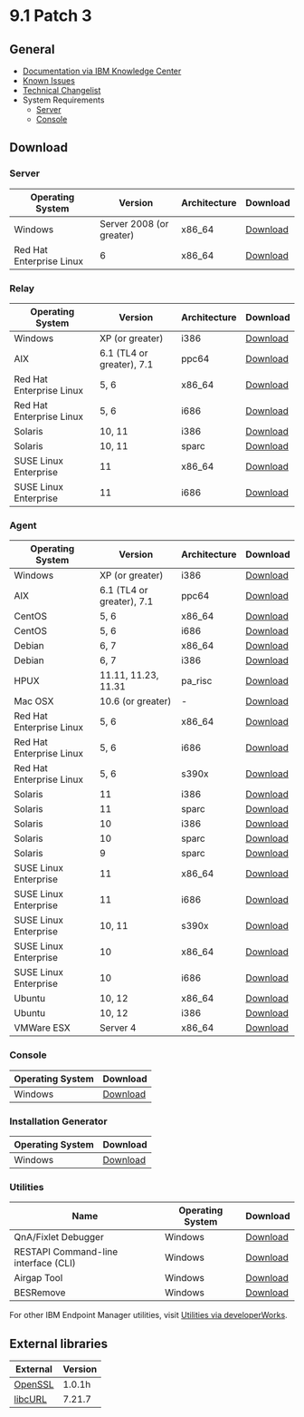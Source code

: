 # 9.1 Patch 3

## General
* [Documentation via IBM Knowledge Center](https://www-01.ibm.com/support/knowledgecenter/SS63NW_9.1.0/com.ibm.tivoli.tem.doc_9.1/welcome/IEM91_landing.html)
* [Known Issues](https://www-01.ibm.com/support/docview.wss?uid=swg21667537)
* [Technical Changelist](https://support.bigfix.com/bes/changes/fullchangelist-91.txt)
* System Requirements
	* [Server](https://www-01.ibm.com/support/docview.wss?uid=swg21505691)
	* [Console](https://www-01.ibm.com/support/docview.wss?uid=swg21505693)

## Download

### Server
| Operating System | Version | Architecture | Download |
| ---------------- | ------- | ------------ | -------- |
| Windows | Server 2008 (or greater) | x86_64 | [Download](http://software.bigfix.com/download/bes/91/BigFix-BES-Server-9.1.1117.0.exe) |
| Red Hat Enterprise Linux | 6 | x86_64 | [Download](http://software.bigfix.com/download/bes/91/ServerInstaller_9.1.1117.0-rhe6.x86_64.tgz) |

### Relay
| Operating System | Version | Architecture | Download |
| ---------------- | ------- | ------------ | -------- |
| Windows | XP (or greater) | i386 | [Download](http://software.bigfix.com/download/bes/91/BigFix-BES-Relay-9.1.1117.0.exe) |
| AIX | 6.1 (TL4 or greater), 7.1 | ppc64 | [Download](http://software.bigfix.com/download/bes/91/BESRelay-9.1.1117.0.ppc64_aix61.pkg) |
| Red Hat Enterprise Linux | 5, 6 | x86_64 | [Download](http://software.bigfix.com/download/bes/91/BESRelay-9.1.1117.0-rhe5.x86_64.rpm) |
| Red Hat Enterprise Linux | 5, 6 | i686 | [Download](http://software.bigfix.com/download/bes/91/BESRelay-9.1.1117.0-rhe5.i686.rpm) |
| Solaris | 10, 11 | i386 | [Download](http://software.bigfix.com/download/bes/91/BESRelay-9.1.1117.0.x86_sol10.pkg) |
| Solaris | 10, 11 | sparc | [Download](http://software.bigfix.com/download/bes/91/BESRelay-9.1.1117.0.sparc_sol10.pkg) |
| SUSE Linux Enterprise | 11 | x86_64 | [Download](http://software.bigfix.com/download/bes/91/BESRelay-9.1.1117.0-sle11.x86_64.rpm) |
| SUSE Linux Enterprise | 11 | i686 | [Download](http://software.bigfix.com/download/bes/91/BESRelay-9.1.1117.0-sle11.i686.rpm) |

### Agent
| Operating System | Version | Architecture | Download |
| ---------------- | ------- | ------------ | -------- |
| Windows | XP (or greater) | i386 | [Download](http://software.bigfix.com/download/bes/91/BigFix-BES-Client-9.1.1117.0.exe) |
| AIX | 6.1 (TL4 or greater), 7.1 | ppc64 | [Download](http://software.bigfix.com/download/bes/91/BESAgent-9.1.1117.0.ppc64_aix61.pkg) |
| CentOS | 5, 6 | x86_64 | [Download](http://software.bigfix.com/download/bes/91/BESAgent-9.1.1117.0-rhe5.x86_64.rpm) |
| CentOS | 5, 6 | i686 | [Download](http://software.bigfix.com/download/bes/91/BESAgent-9.1.1117.0-rhe5.i686.rpm) |
| Debian | 6, 7 | x86_64 | [Download](http://software.bigfix.com/download/bes/91/BESAgent-9.1.1117.0-debian6.amd64.deb) |
| Debian | 6, 7 | i386 | [Download](http://software.bigfix.com/download/bes/91/BESAgent-9.1.1117.0-debian6.i386.deb) |
| HPUX | 11.11, 11.23, 11.31 | pa_risc | [Download](http://software.bigfix.com/download/bes/91/BESAgent-9.1.1117.0.pa_risc_hpux1111.depot) |
| Mac OSX | 10.6 (or greater) | - | [Download](http://software.bigfix.com/download/bes/91/BESAgent-9.1.1117.0-BigFix_MacOSX10.6.pkg) |
| Red Hat Enterprise Linux | 5, 6 | x86_64 | [Download](http://software.bigfix.com/download/bes/91/BESAgent-9.1.1117.0-rhe5.x86_64.rpm) |
| Red Hat Enterprise Linux | 5, 6 | i686 | [Download](http://software.bigfix.com/download/bes/91/BESAgent-9.1.1117.0-rhe5.i686.rpm) |
| Red Hat Enterprise Linux | 5, 6 | s390x | [Download](http://software.bigfix.com/download/bes/91/BESAgent-9.1.1117.0-rhe5.s390x.rpm) |
| Solaris | 11 | i386 | [Download](http://software.bigfix.com/download/bes/91/BESAgent-9.1.1117.0.x86_sol11.pkg) |
| Solaris | 11 | sparc | [Download](http://software.bigfix.com/download/bes/91/BESAgent-9.1.1117.0.sparc_sol11.pkg) |
| Solaris | 10 | i386 | [Download](http://software.bigfix.com/download/bes/91/BESAgent-9.1.1117.0.x86_sol10.pkg) |
| Solaris | 10 | sparc | [Download](http://software.bigfix.com/download/bes/91/BESAgent-9.1.1117.0.sparc_sol10.pkg) |
| Solaris | 9 | sparc | [Download](http://software.bigfix.com/download/bes/91/BESAgent-9.1.1117.0.sparc_sol9.pkg) |
| SUSE Linux Enterprise | 11 | x86_64 | [Download](http://software.bigfix.com/download/bes/91/BESAgent-9.1.1117.0-sle11.x86_64.rpm) |
| SUSE Linux Enterprise | 11 | i686 | [Download](http://software.bigfix.com/download/bes/91/BESAgent-9.1.1117.0-sle11.i686.rpm) |
| SUSE Linux Enterprise | 10, 11 | s390x | [Download](http://software.bigfix.com/download/bes/91/BESAgent-9.1.1117.0-sle10.s390x.rpm) |
| SUSE Linux Enterprise | 10 | x86_64 | [Download](http://software.bigfix.com/download/bes/91/BESAgent-9.1.1117.0-sle9.x86_64.rpm) |
| SUSE Linux Enterprise | 10 | i686 | [Download](http://software.bigfix.com/download/bes/91/BESAgent-9.1.1117.0-sle10.i686.rpm) |
| Ubuntu | 10, 12 | x86_64 | [Download](http://software.bigfix.com/download/bes/91/BESAgent-9.1.1117.0-ubuntu10.amd64.deb) |
| Ubuntu | 10, 12 | i386 | [Download](http://software.bigfix.com/download/bes/91/BESAgent-9.1.1117.0-ubuntu10.i386.deb) | 
| VMWare ESX | Server 4 | x86_64 | [Download](http://software.bigfix.com/download/bes/91/BESAgent-9.1.1117.0-rhe5.x86_64.rpm) |

### Console
| Operating System | Download |
| ---------------- | -------- |
| Windows | [Download](http://software.bigfix.com/download/bes/91/BigFix-BES-Console-9.1.1117.0.exe) |

### Installation Generator
| Operating System | Download |
| ---------------- | -------- |
| Windows | [Download](http://software.bigfix.com/download/bes/91/BigFix-BES-9.1.1117.0.exe) |

### Utilities
| Name | Operating System | Download |
| ---- | ---------------- | -------- |
| QnA/Fixlet Debugger | Windows | [Download](http://software.bigfix.com/download/bes/91/util/QNA9.1.1117.0.zip) |
| RESTAPI Command-line interface (CLI) | Windows | [Download](http://software.bigfix.com/download/bes/91/util/IEMCLI9.1.1117.0.zip) |
| Airgap Tool | Windows | [Download](http://software.bigfix.com/download/bes/91/util/BESAirgapTool9.1.1117.0.zip) |
| BESRemove | Windows | [Download](http://software.bigfix.com/download/bes/91/util/BESRemove9.1.1117.0.exe) |

For other IBM Endpoint Manager utilities, visit [Utilities via developerWorks](https://www.ibm.com/developerworks/community/wikis/home?lang=en#!/wiki/Tivoli%20Endpoint%20Manager/page/Utilities).

## External libraries
| External | Version |
| -------- | ------- |
| [OpenSSL](https://www.openssl.org) | 1.0.1h  |
| [libcURL](http://curl.haxx.se/libcurl/) | 7.21.7  |
